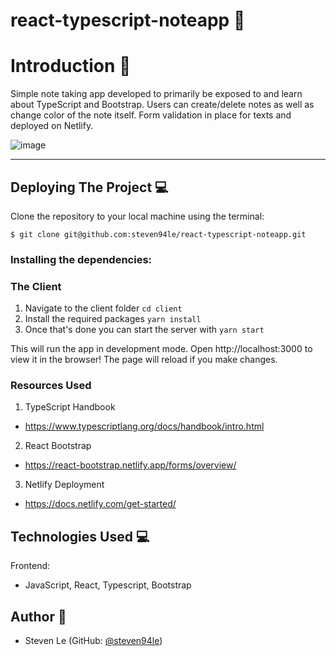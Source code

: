 # react-typescript-noteapp :notebook:

# Introduction :wave:

Simple note taking app developed to primarily be exposed to and learn about TypeScript and Bootstrap. Users can create/delete notes as well as change color of the note itself. Form validation in place for texts and deployed on Netlify.

![image](https://user-images.githubusercontent.com/76791687/199068507-e055af15-ed3c-496e-9511-102c9f209602.png)

---

## **Deploying The Project :computer:**

Clone the repository to your local machine using the terminal:

`$ git clone git@github.com:steven94le/react-typescript-noteapp.git`

### Installing the dependencies:

### The Client

1. Navigate to the client folder `cd client`
2. Install the required packages `yarn install`
3. Once that's done you can start the server with `yarn start`

This will run the app in development mode. Open http://localhost:3000 to view it in the browser! The page will reload if you make changes.

### Resources Used

1. TypeScript Handbook
- https://www.typescriptlang.org/docs/handbook/intro.html

2. React Bootstrap 
- https://react-bootstrap.netlify.app/forms/overview/

3. Netlify Deployment
- https://docs.netlify.com/get-started/

## **Technologies Used :computer:**

Frontend:
- JavaScript, React, Typescript, Bootstrap

## **Author :bust_in_silhouette:**

- Steven Le (GitHub: [@steven94le](https://github.com/steven94le))

